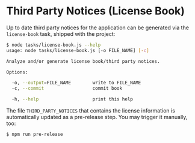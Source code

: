 # Third Party Notices (License Book)

Up to date third party notices for the application can be generated via the `license-book` task, shipped with the project:

```sh
$ node tasks/license-book.js --help
usage: node tasks/license-book.js [-o FILE_NAME] [-c]

Analyze and/or generate license book/third party notices.

Options:

  -o, --output=FILE_NAME        write to FILE_NAME
  -c, --commit                  commit book

  -h, --help                    print this help
```

The file `THIRD_PARTY_NOTICES` that contains the license information is automatically updated as a pre-release step. You may trigger it manually, too:

```sh
$ npm run pre-release
```